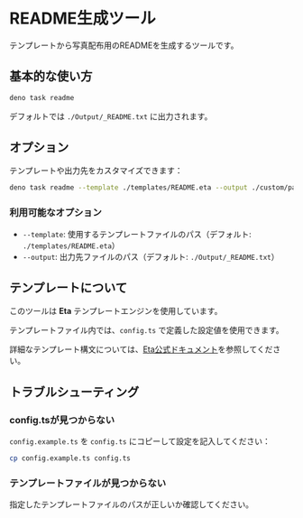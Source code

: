 # README生成ツール

テンプレートから写真配布用のREADMEを生成するツールです。

## 基本的な使い方

```bash
deno task readme
```

デフォルトでは `./Output/_README.txt` に出力されます。

## オプション

テンプレートや出力先をカスタマイズできます：

```bash
deno task readme --template ./templates/README.eta --output ./custom/path/README.txt
```

### 利用可能なオプション

- `--template`: 使用するテンプレートファイルのパス（デフォルト: `./templates/README.eta`）
- `--output`: 出力先ファイルのパス（デフォルト: `./Output/_README.txt`）

## テンプレートについて

このツールは **Eta** テンプレートエンジンを使用しています。

テンプレートファイル内では、`config.ts` で定義した設定値を使用できます。

詳細なテンプレート構文については、[Eta公式ドキュメント](https://eta.js.org/)を参照してください。

## トラブルシューティング

### config.tsが見つからない

`config.example.ts` を `config.ts` にコピーして設定を記入してください：

```bash
cp config.example.ts config.ts
```

### テンプレートファイルが見つからない

指定したテンプレートファイルのパスが正しいか確認してください。
